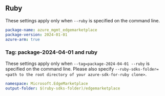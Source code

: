 ## Ruby

These settings apply only when `--ruby` is specified on the command line.

```yaml
package-name: azure_mgmt_edgemarketplace
package-version: 2024-01-01
azure-arm: true
```

### Tag: package-2024-04-01 and ruby

These settings apply only when `--tag=package-2024-04-01 --ruby` is specified on the command line.
Please also specify `--ruby-sdks-folder=<path to the root directory of your azure-sdk-for-ruby clone>`.

```yaml $(tag) == 'package-2024-04-01' && $(ruby)
namespace: Microsoft.EdgeMarketplace
output-folder: $(ruby-sdks-folder)/edgemarketplace
```
